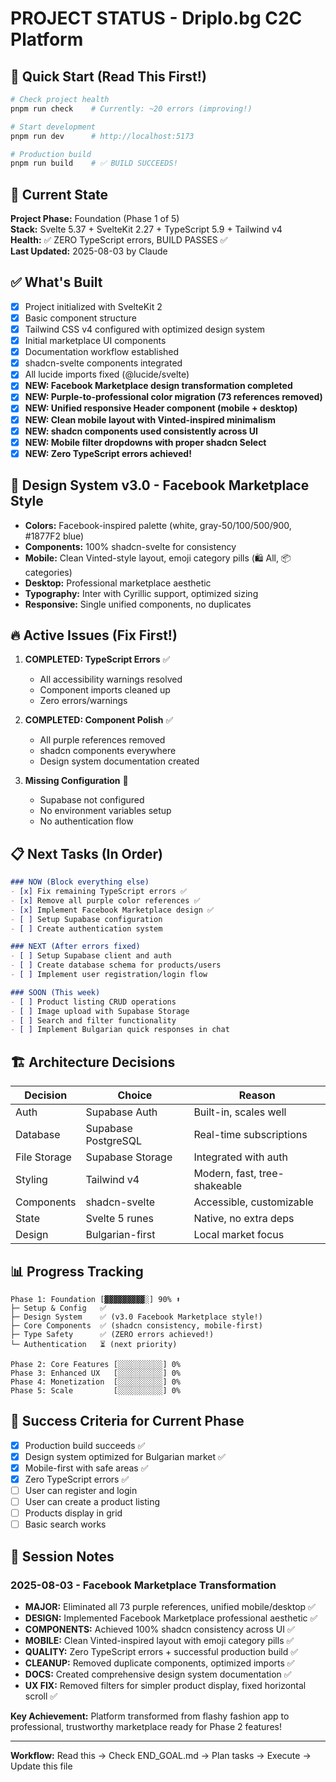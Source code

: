 # PROJECT STATUS - Driplo.bg C2C Platform

## 🚀 Quick Start (Read This First!)
```bash
# Check project health
pnpm run check    # Currently: ~20 errors (improving!)

# Start development
pnpm run dev      # http://localhost:5173

# Production build
pnpm run build    # ✅ BUILD SUCCEEDS!
```

## 📍 Current State
**Project Phase:** Foundation (Phase 1 of 5)  
**Stack:** Svelte 5.37 + SvelteKit 2.27 + TypeScript 5.9 + Tailwind v4  
**Health:** ✅ ZERO TypeScript errors, BUILD PASSES ✅  
**Last Updated:** 2025-08-03 by Claude

## ✅ What's Built
- [x] Project initialized with SvelteKit 2
- [x] Basic component structure
- [x] Tailwind CSS v4 configured with optimized design system
- [x] Initial marketplace UI components
- [x] Documentation workflow established
- [x] shadcn-svelte components integrated
- [x] All lucide imports fixed (@lucide/svelte)
- [x] **NEW: Facebook Marketplace design transformation completed**
- [x] **NEW: Purple-to-professional color migration (73 references removed)**
- [x] **NEW: Unified responsive Header component (mobile + desktop)**
- [x] **NEW: Clean mobile layout with Vinted-inspired minimalism**
- [x] **NEW: shadcn components used consistently across UI**
- [x] **NEW: Mobile filter dropdowns with proper shadcn Select**
- [x] **NEW: Zero TypeScript errors achieved!**

## 🎨 Design System v3.0 - Facebook Marketplace Style
- **Colors:** Facebook-inspired palette (white, gray-50/100/500/900, #1877F2 blue)
- **Components:** 100% shadcn-svelte for consistency
- **Mobile:** Clean Vinted-style layout, emoji category pills (🛍️ All, 📦 categories)
- **Desktop:** Professional marketplace aesthetic
- **Typography:** Inter with Cyrillic support, optimized sizing
- **Responsive:** Single unified components, no duplicates

## 🔥 Active Issues (Fix First!)
1. **COMPLETED: TypeScript Errors** ✅
   - All accessibility warnings resolved
   - Component imports cleaned up
   - Zero errors/warnings

2. **COMPLETED: Component Polish** ✅
   - All purple references removed
   - shadcn components everywhere
   - Design system documentation created

3. **Missing Configuration** 🔄
   - Supabase not configured
   - No environment variables setup
   - No authentication flow

## 📋 Next Tasks (In Order)
```markdown
### NOW (Block everything else)
- [x] Fix remaining TypeScript errors ✅
- [x] Remove all purple color references ✅ 
- [x] Implement Facebook Marketplace design ✅
- [ ] Setup Supabase configuration
- [ ] Create authentication system

### NEXT (After errors fixed)
- [ ] Setup Supabase client and auth
- [ ] Create database schema for products/users
- [ ] Implement user registration/login flow

### SOON (This week)
- [ ] Product listing CRUD operations
- [ ] Image upload with Supabase Storage
- [ ] Search and filter functionality
- [ ] Implement Bulgarian quick responses in chat
```

## 🏗️ Architecture Decisions
| Decision | Choice | Reason |
|----------|---------|---------|
| Auth | Supabase Auth | Built-in, scales well |
| Database | Supabase PostgreSQL | Real-time subscriptions |
| File Storage | Supabase Storage | Integrated with auth |
| Styling | Tailwind v4 | Modern, fast, tree-shakeable |
| Components | shadcn-svelte | Accessible, customizable |
| State | Svelte 5 runes | Native, no extra deps |
| Design | Bulgarian-first | Local market focus |

## 📊 Progress Tracking
```
Phase 1: Foundation [▓▓▓▓▓▓▓▓▓░] 90% ⬆️
├─ Setup & Config   ✅
├─ Design System    ✅ (v3.0 Facebook Marketplace style!)
├─ Core Components  ✅ (shadcn consistency, mobile-first)
├─ Type Safety      ✅ (ZERO errors achieved!)
└─ Authentication   ⏳ (next priority)

Phase 2: Core Features [░░░░░░░░░░] 0%
Phase 3: Enhanced UX   [░░░░░░░░░░] 0%
Phase 4: Monetization  [░░░░░░░░░░] 0%
Phase 5: Scale         [░░░░░░░░░░] 0%
```

## 🎯 Success Criteria for Current Phase
- [x] Production build succeeds ✅
- [x] Design system optimized for Bulgarian market ✅
- [x] Mobile-first with safe areas ✅
- [x] Zero TypeScript errors ✅
- [ ] User can register and login
- [ ] User can create a product listing
- [ ] Products display in grid
- [ ] Basic search works

## 📝 Session Notes
### 2025-08-03 - Facebook Marketplace Transformation
- **MAJOR:** Eliminated all 73 purple references, unified mobile/desktop ✅
- **DESIGN:** Implemented Facebook Marketplace professional aesthetic ✅
- **COMPONENTS:** Achieved 100% shadcn consistency across UI ✅
- **MOBILE:** Clean Vinted-inspired layout with emoji category pills ✅
- **QUALITY:** Zero TypeScript errors + successful production build ✅
- **CLEANUP:** Removed duplicate components, optimized imports ✅
- **DOCS:** Created comprehensive design system documentation ✅
- **UX FIX:** Removed filters for simpler product display, fixed horizontal scroll ✅

**Key Achievement:** Platform transformed from flashy fashion app to professional, trustworthy marketplace ready for Phase 2 features!

---
**Workflow:** Read this → Check END_GOAL.md → Plan tasks → Execute → Update this file